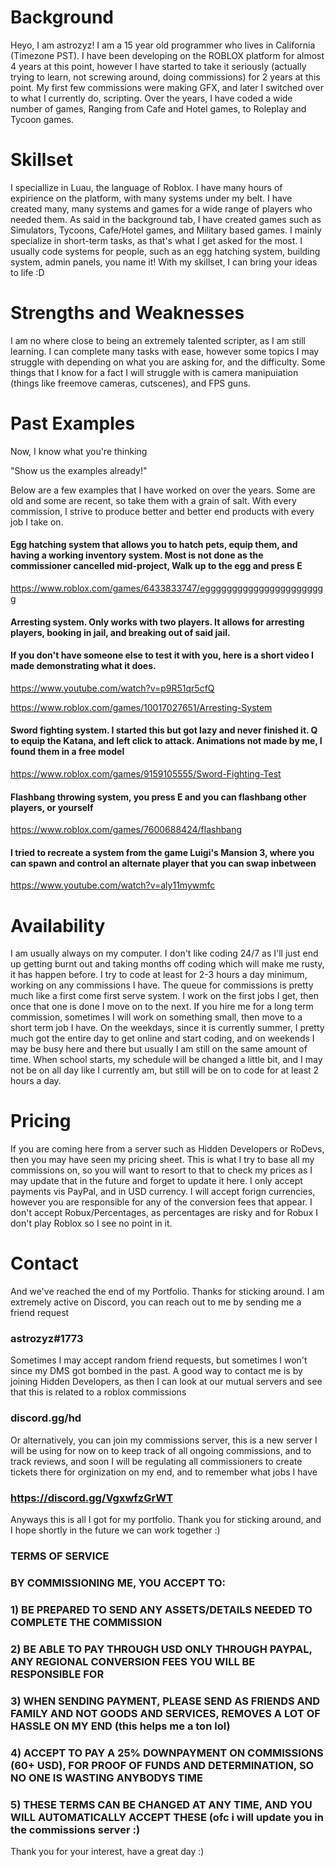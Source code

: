 # Background

Heyo, I am astrozyz! I am a 15 year old programmer who lives in California (Timezone PST). I have been developing on the ROBLOX platform for almost 4 years at this point, however I have started to take it seriously (actually trying to learn, not screwing around, doing commissions) for 2 years at this point. My first few commissions were making GFX, and later I switched over to what I currently do, scripting. Over the years, I have coded a wide number of games, Ranging from Cafe and Hotel games, to Roleplay and Tycoon games.

# Skillset

I speciallize in Luau, the language of Roblox. I have many hours of expirience on the platform, with many systems under my belt. I have created many, many systems and games for a wide range of players who needed them. As said in the background tab, I have created games such as Simulators, Tycoons, Cafe/Hotel games, and Military based games. I mainly specialize in short-term tasks, as that's what I get asked for the most. I usually code systems for people, such as an egg hatching system, building system, admin panels, you name it! With my skillset, I can bring your ideas to life :D

# Strengths and Weaknesses

I am no where close to being an extremely talented scripter, as I am still learning. I can complete many tasks with ease, however some topics I may struggle with depending on what you are asking for, and the difficulty. Some things that I know for a fact I will struggle with is camera manipuiation (things like freemove cameras, cutscenes), and FPS guns. 

# Past Examples

Now, I know what you're thinking

"Show us the examples already!"

Below are a few examples that I have worked on over the years. Some are old and some are recent, so take them with a grain of salt. With every commission, I strive to produce better and better end products with every job I take on.

#### Egg hatching system that allows you to hatch pets, equip them, and having a working inventory system. Most is not done as the commissioner cancelled mid-project, Walk up to the egg and press E

https://www.roblox.com/games/6433833747/eggggggggggggggggggggggg


#### Arresting system. Only works with two players. It allows for arresting players, booking in jail, and breaking out of said jail.

#### If you don't have someone else to test it with you, here is a short video I made demonstrating what it does. 

https://www.youtube.com/watch?v=p9R51qr5cfQ

https://www.roblox.com/games/10017027651/Arresting-System

#### Sword fighting system. I started this but got lazy and never finished it. Q to equip the Katana, and left click to attack. Animations not made by me, I found them in a free model

https://www.roblox.com/games/9159105555/Sword-Fighting-Test

#### Flashbang throwing system, you press E and you can flashbang other players, or yourself

https://www.roblox.com/games/7600688424/flashbang

#### I tried to recreate a system from the game Luigi's Mansion 3, where you can spawn and control an alternate player that you can swap inbetween

https://www.youtube.com/watch?v=aly11mywmfc

# Availability

I am usually always on my computer. I don't like coding 24/7 as I'll just end up getting burnt out and taking months off coding which will make me rusty, it has happen before. I try to code at least for 2-3 hours a day minimum, working on any commissions I have. The queue for commissions is pretty much like a first come first serve system. I work on the first jobs I get, then once that one is done I move on to the next. If you hire me for a long term commission, sometimes I will work on something small, then move to a short term job I have. On the weekdays, since it is currently summer, I pretty much got the entire day to get online and start coding, and on weekends I may be busy here and there but usually I am still on the same amount of time. When school starts, my schedule will be changed a little bit, and I may not be on all day like I currently am, but still will be on to code for at least 2 hours a day.

# Pricing

If you are coming here from a server such as Hidden Developers or RoDevs, then you may have seen my pricing sheet. This is what I try to base all my commissions on, so you will want to resort to that to check my prices as I may update that in the future and forget to update it here. I only accept payments vis PayPal, and in USD currency. I will accept forign currencies, however you are responsible for any of the conversion fees that appear. I don't accept Robux/Percentages, as percentages are risky and for Robux I don't play Roblox so I see no point in it. 

# Contact

And we've reached the end of my Portfolio. Thanks for sticking around. I am extremely active on Discord, you can reach out to me by sending me a friend request 

### astrozyz#1773

Sometimes I may accept random friend requests, but sometimes I won't since my DMS got bombed in the past. A good way to contact me is by joining Hidden Developers, as then I can look at our mutual servers and see that this is related to a roblox commissions

### discord.gg/hd

Or alternatively, you can join my commissions server, this is a new server I will be using for now on to keep track of all ongoing commissions, and to track reviews, and soon I will be regulating all commissioners to create tickets there for orginization on my end, and to remember what jobs I have

### https://discord.gg/VgxwfzGrWT

Anyways this is all I got for my portfolio. Thank you for sticking around, and I hope shortly in the future we can work together :)

### TERMS OF SERVICE


### BY COMMISSIONING ME, YOU ACCEPT TO: 
### 1) BE PREPARED TO SEND ANY ASSETS/DETAILS NEEDED TO COMPLETE THE COMMISSION
### 2) BE ABLE TO PAY THROUGH USD ONLY THROUGH PAYPAL, ANY REGIONAL CONVERSION FEES YOU WILL BE RESPONSIBLE FOR
### 3) WHEN SENDING PAYMENT, PLEASE SEND AS FRIENDS AND FAMILY AND NOT GOODS AND SERVICES, REMOVES A LOT OF HASSLE ON MY END (this helps me a ton lol) 
### 4) ACCEPT TO PAY A 25% DOWNPAYMENT ON COMMISSIONS (60+ USD), FOR PROOF OF FUNDS AND DETERMINATION, SO NO ONE IS WASTING ANYBODYS TIME 
### 5) THESE TERMS CAN BE CHANGED AT ANY TIME, AND YOU WILL AUTOMATICALLY ACCEPT THESE (ofc i will update you in the commissions server :)

Thank you for your interest, have a great day :)
